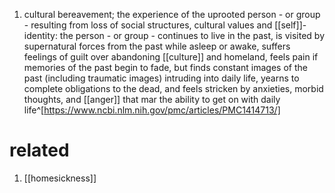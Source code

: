 1. cultural bereavement; the experience of the uprooted person - or group - resulting from loss of social structures, cultural values and [[self]]-identity: the person - or group - continues to live in the past, is visited by supernatural forces from the past while asleep or awake, suffers feelings of guilt over abandoning [[culture]] and homeland, feels pain if memories of the past begin to fade, but finds constant images of the past (including traumatic images) intruding into daily life, yearns to complete obligations to the dead, and feels stricken by anxieties, morbid thoughts, and [[anger]] that mar the ability to get on with daily life^[https://www.ncbi.nlm.nih.gov/pmc/articles/PMC1414713/]

# related
1. [[homesickness]]